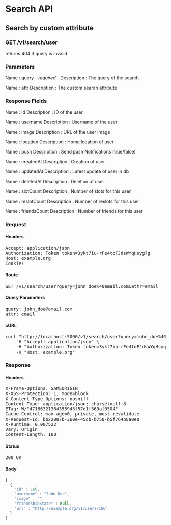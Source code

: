 # Search API

## Search by custom attribute

### GET /v1/search/user

returns 404 if query is invalid



### Parameters

Name : query *- required -*
Description : The query of the search

Name : attr
Description : The custom search attribute


### Response Fields

Name : id
Description : ID of the user

Name : username
Description : Username of the user

Name : image
Description : URL of the user image

Name : location
Description : Home location of user

Name : push
Description : Send push Notifications (true/false)

Name : createdAt
Description : Creation of user

Name : updatedAt
Description : Latest update of user in db

Name : deletedAt
Description : Deletion of user

Name : slotCount
Description : Number of slots for this user

Name : reslotCount
Description : Number of reslots for this user

Name : friendsCount
Description : Number of friends for this user

### Request

#### Headers

<pre>Accept: application/json
Authorization: Token token=3ykt7iu-rFe4toFJdsWYqHsyg7g
Host: example.org
Cookie: </pre>

#### Route

<pre>GET /v1/search/user?query=john_doe%40email.com&amp;attr=email</pre>

#### Query Parameters

<pre>query: john_doe@email.com
attr: email</pre>

#### cURL

<pre class="request">curl &quot;http://localhost:5000/v1/search/user?query=john_doe%40email.com&amp;attr=email&quot; -X GET \
	-H &quot;Accept: application/json&quot; \
	-H &quot;Authorization: Token token=3ykt7iu-rFe4toFJdsWYqHsyg7g&quot; \
	-H &quot;Host: example.org&quot;</pre>

### Response

#### Headers

<pre>X-Frame-Options: SAMEORIGIN
X-XSS-Protection: 1; mode=block
X-Content-Type-Options: nosniff
Content-Type: application/json; charset=utf-8
ETag: W/&quot;47186321364355945f57d1f369af0504&quot;
Cache-Control: max-age=0, private, must-revalidate
X-Request-Id: bb22007b-360e-45db-b758-b5f764b8a0e0
X-Runtime: 0.007522
Vary: Origin
Content-Length: 108</pre>

#### Status

<pre>200 OK</pre>

#### Body

```javascript
[
  {
    "id" : 166,
    "username" : "John Doe",
    "image" : "",
    "friendshipState" : null,
    "url" : "http://example.org/v1/users/166"
  }
]
```
